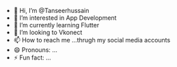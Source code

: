 - 👋 Hi, I’m @Tanseerhussain
- 👀 I’m interested in App Development
- 🌱 I’m currently learning Flutter 
- 💞️ I’m looking to Vkonect
- 📫 How to reach me ...thrugh my social media accounts
- 😄 Pronouns: ...
- ⚡ Fun fact: ...

<!---
Tanseerhussain/Tanseerhussain is a ✨ special ✨ repository because its `README.md` (this file) appears on your GitHub profile.
You can click the Preview link to take a look at your changes.
--->
